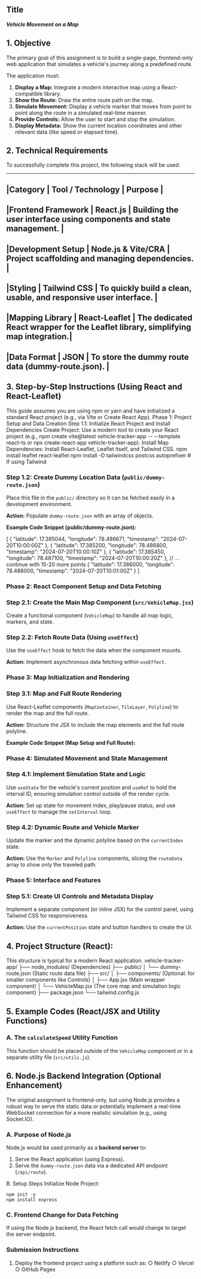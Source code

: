 ## Title

***Vehicle Movement on a Map***

## 1. Objective

The primary goal of this assignment is to build a single-page, frontend-only web application that simulates a vehicle's journey along a predefined route.

The application must:

1. **Display a Map:** Integrate a modern interactive map using a React-compatible library.
2. **Show the Route:** Draw the entire route path on the map.
3. **Simulate Movement:** Display a vehicle marker that moves from point to point along the route in a simulated real-time manner.
4. **Provide Controls:** Allow the user to start and stop the simulation.
5. **Display Metadata:** Show the current location coordinates and other relevant data (like speed or elapsed time).

## 2. Technical Requirements
To successfully complete this project, the following stack will be used:

-----------------------------------------------------------------------------------------------------------------------------
|Category	        | Tool / Technology	 | Purpose                                                                          |
-----------------------------------------------------------------------------------------------------------------------------
|Frontend Framework | React.js	         | Building the user interface using components and state management.               |
-----------------------------------------------------------------------------------------------------------------------------
|Development Setup	| Node.js & Vite/CRA | Project scaffolding and managing dependencies.                                   |
-----------------------------------------------------------------------------------------------------------------------------
|Styling	        | Tailwind CSS	     | To quickly build a clean, usable, and responsive user interface.                 |
-----------------------------------------------------------------------------------------------------------------------------
|Mapping Library	| React-Leaflet	     | The dedicated React wrapper for the Leaflet library, simplifying map integration.|
-----------------------------------------------------------------------------------------------------------------------------
|Data Format	    | JSON             	 | To store the dummy route data (dummy-route.json).                                |
-----------------------------------------------------------------------------------------------------------------------------

## 3. Step-by-Step Instructions (Using React and React-Leaflet)
This guide assumes you are using npm or yarn and have initialized a standard React project (e.g., via Vite or Create React App).
Phase 1: Project Setup and Data Creation
Step 1.1: Initialize React Project and Install Dependencies
Create Project: Use a modern tool to create your React project (e.g., npm create vite@latest vehicle-tracker-app -- --template react-ts or npx create-react-app vehicle-tracker-app).
Install Map Dependencies: Install React-Leaflet, Leaflet itself, and Tailwind CSS.
npm install leaflet react-leaflet
npm install -D tailwindcss postcss autoprefixer # If using Tailwind

### Step 1.2: Create Dummy Location Data (`public/dummy-route.json`)

Place this file in the `public/` directory so it can be fetched easily in a development environment.

**Action:** Populate `dummy-route.json` with an array of objects.

**Example Code Snippet (public/dummy-route.json):**

[
  { "latitude": 17.385044, "longitude": 78.486671, "timestamp": "2024-07-20T10:00:00Z" },
  { "latitude": 17.385200, "longitude": 78.486800, "timestamp": "2024-07-20T10:00:10Z" },
  { "latitude": 17.385450, "longitude": 78.487100, "timestamp": "2024-07-20T10:00:20Z" },
  // ... continue with 15-20 more points
  { "latitude": 17.386000, "longitude": 78.488000, "timestamp": "2024-07-20T10:01:00Z" }
]

### Phase 2: React Component Setup and Data Fetching

### Step 2.1: Create the Main Map Component (`src/VehicleMap.jsx`)

Create a functional component (`VehicleMap`) to handle all map logic, markers, and state.

### Step 2.2: Fetch Route Data (Using `useEffect`)

Use the `useEffect` hook to fetch the data when the component mounts.

**Action:** Implement asynchronous data fetching within `useEffect`.

### Phase 3: Map Initialization and Rendering

### Step 3.1: Map and Full Route Rendering

Use React-Leaflet components (`MapContainer`, `TileLayer`, `Polyline`) to render the map and the full route.

**Action:** Structure the JSX to include the map elements and the full route polyline.

**Example Code Snippet (Map Setup and Full Route):**

### Phase 4: Simulated Movement and State Management

### Step 4.1: Implement Simulation State and Logic

Use `useState` for the vehicle's current position and `useRef` to hold the interval ID, ensuring simulation control outside of the render cycle.

**Action:** Set up state for movement index, play/pause status, and use `useEffect` to manage the `setInterval` loop.

### Step 4.2: Dynamic Route and Vehicle Marker

Update the marker and the dynamic polyline based on the `currentIndex` state.

**Action:** Use the `Marker` and `Polyline` components, slicing the `routeData` array to show only the traveled path.

### Phase 5: Interface and Features

### Step 5.1: Create UI Controls and Metadata Display

Implement a separate component (or inline JSX) for the control panel, using Tailwind CSS for responsiveness.

**Action:** Use the `currentPosition` state and button handlers to create the UI.

## 4. Project Structure (React):

This structure is typical for a modern React application.
vehicle-tracker-app/
├── node_modules/       (Dependencies)
├── public/
│   └── dummy-route.json (Static route data file)
├── src/
│   ├── components/     (Optional: for smaller components like Controls)
│   ├── App.jsx         (Main wrapper component)
│   └── VehicleMap.jsx  (The core map and simulation logic component)
├── package.json
└── tailwind.config.js

## 5. Example Codes (React/JSX and Utility Functions)

### A. The `calculateSpeed` Utility Function

This function should be placed outside of the `VehicleMap` component or in a separate utility file (`src/utils.js`).

## 6. Node.js Backend Integration (Optional Enhancement)

The original assignment is frontend-only, but using Node.js provides a robust way to serve the static data or potentially implement a real-time WebSocket connection for a more realistic simulation (e.g., using Socket.IO).

### A. Purpose of Node.js

Node.js would be used primarily as a **backend server** to:

1. Serve the React application (using Express).
2. Serve the `dummy-route.json` data via a dedicated API endpoint (`/api/route`).

B. Setup Steps
  Initialize Node Project:

    npm init -y
    npm install express


### C. Frontend Change for Data Fetching

If using the Node.js backend, the React fetch call would change to target the server endpoint.

### Submission Instructions
1. Deploy the frontend project using a platform such as:
○ Netlify
○ Vercel
○ GitHub Pages